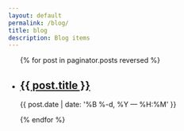 ```yaml
---
layout: default
permalink: /blog/
title: blog
description: Blog items
---
```


<ul class="post-list">
{% for post in paginator.posts reversed %}
    <li>
        <h2><a class="post-title" href="{{ post.url | prepend: site.baseurl }}">{{ post.title }}</a></h2>
        <p class="post-meta">{{ post.date | date: '%B %-d, %Y — %H:%M' }}</p>
      </li>
{% endfor %}
</ul>